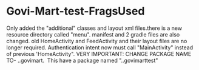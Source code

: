 # Govi-Mart-test-FragsUsed

Only added the "additional" classes and layout xml files.there is a new resource directory called "menu". manifest and 2 gradle files are also changed. old HomeActivity and FeedActivity and their layout files are no longer required. Authentication intent now must call "MainActivity" instead of previous 'HomeActivity". VERY IMPORTANT: CHANGE PACKAGE NAME TO- ..govimart.  This have a package named "..govimarttest"
